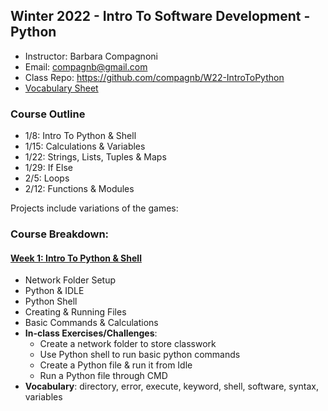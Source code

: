 ## Winter 2022 - Intro To Software Development - Python
* Instructor: Barbara Compagnoni
* Email: compagnb@gmail.com
* Class Repo: https://github.com/compagnb/W22-IntroToPython
* [Vocabulary Sheet](wkNotes/vocab.md)

### Course Outline
* 1/8: Intro To Python & Shell
* 1/15: Calculations & Variables
* 1/22: Strings, Lists, Tuples & Maps
* 1/29: If Else
* 2/5: Loops
* 2/12: Functions & Modules

Projects include variations of the games:

### Course Breakdown:

#### [Week 1: Intro To Python & Shell](wkNotes/)
* Network Folder Setup
* Python & IDLE
* Python Shell
* Creating & Running Files
* Basic Commands & Calculations
* **In-class Exercises/Challenges**:
    * Create a network folder to store classwork
    * Use Python shell to run basic python commands
    * Create a Python file & run it from Idle
    * Run a Python file through CMD
* **Vocabulary**: directory, error, execute, keyword, shell, software, syntax, variables
